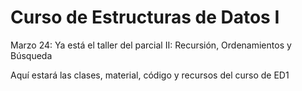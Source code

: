 # Curso de Estructuras de Datos I
Marzo 24: Ya está el taller del parcial II: Recursión, Ordenamientos y Búsqueda

Aquí estará las clases, material, código y recursos del curso de ED1
